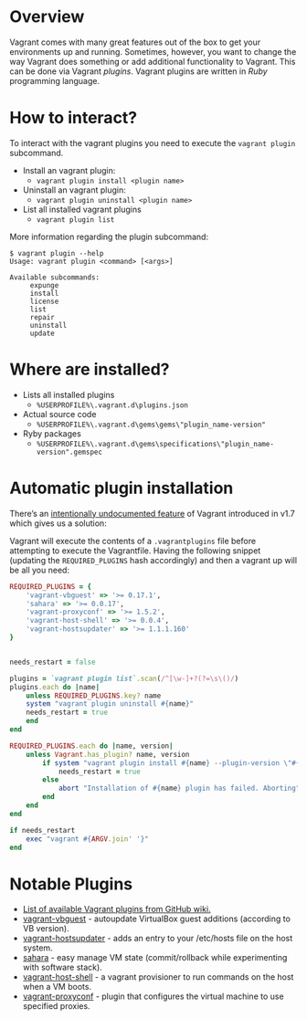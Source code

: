 # Overview

Vagrant comes with many great features out of the box to get your environments up and running. Sometimes, however, you want to change the way Vagrant does something or add additional functionality to Vagrant. This can be done via Vagrant *plugins*. Vagrant plugins are written in *Ruby* programming language.

# How to interact?

To interact with the vagrant plugins you need to execute the ``vagrant plugin`` subcommand.

- Install an vagrant plugin:
    - ``vagrant plugin install <plugin name>``
- Uninstall an vagrant plugin:
    - ``vagrant plugin uninstall <plugin name>``
- List all installed vagrant plugins
    - ``vagrant plugin list``

More information regarding the plugin subcommand:

```console
$ vagrant plugin --help
Usage: vagrant plugin <command> [<args>]

Available subcommands:
     expunge
     install
     license
     list
     repair
     uninstall
     update
```

# Where are installed?

- Lists all installed plugins
    - ``%USERPROFILE%\.vagrant.d\plugins.json``
- Actual source code
    - ``%USERPROFILE%\.vagrant.d\gems\gems\"plugin_name-version"``
- Ryby packages
    - ``%USERPROFILE%\.vagrant.d\gems\specifications\"plugin_name-version".gemspec``

# Automatic plugin installation

There’s an [intentionally undocumented feature](https://github.com/mitchellh/vagrant/issues/5035) of Vagrant introduced in v1.7 which gives us a solution:<br>

Vagrant will execute the contents of a ``.vagrantplugins`` file before attempting to execute the Vagrantfile. Having the following snippet (updating the ``REQUIRED_PLUGINS`` hash accordingly) and then a vagrant up will be all you need:

```ruby
REQUIRED_PLUGINS = {
    'vagrant-vbguest' => '>= 0.17.1',
    'sahara' => '>= 0.0.17',
    'vagrant-proxyconf' => '>= 1.5.2',
    'vagrant-host-shell' => '>= 0.0.4',
    'vagrant-hostsupdater' => '>= 1.1.1.160'
}


needs_restart = false

plugins = `vagrant plugin list`.scan(/^[\w-]+?(?=\s\()/)
plugins.each do |name|
    unless REQUIRED_PLUGINS.key? name
    system "vagrant plugin uninstall #{name}"
    needs_restart = true
    end
end

REQUIRED_PLUGINS.each do |name, version|
    unless Vagrant.has_plugin? name, version
        if system "vagrant plugin install #{name} --plugin-version \"#{version}\""
            needs_restart = true
        else
            abort "Installation of #{name} plugin has failed. Aborting"
        end
    end
end

if needs_restart
    exec "vagrant #{ARGV.join' '}"
end
```

# Notable Plugins

- [List of available Vagrant plugins from GitHub wiki.](https://github.com/hashicorp/vagrant/wiki/Available-Vagrant-Plugins)
- [vagrant-vbguest](https://github.com/dotless-de/vagrant-vbguest) - autoupdate VirtualBox guest additions (according to VB version).
- [vagrant-hostsupdater](https://github.com/cogitatio/vagrant-hostsupdater) - adds an entry to your /etc/hosts file on the host system.
- [sahara](https://github.com/jedi4ever/sahara) - easy manage VM state (commit/rollback while experimenting with software stack).
- [vagrant-host-shell](https://github.com/phinze/vagrant-host-shell) - a vagrant provisioner to run commands on the host when a VM boots.
- [vagrant-proxyconf](https://github.com/tmatilai/vagrant-proxyconf) - plugin that configures the virtual machine to use specified proxies.

